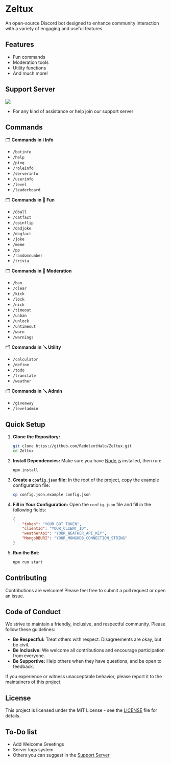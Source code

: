 # Zeltux

An open-source Discord bot designed to enhance community interaction with a variety of engaging and useful features.

## Features

-   Fun commands
-   Moderation tools
-   Utility functions
-   And much more!

## Support Server
<a href="https://discord.gg/M7zYS7vwJW"><img src="https://discord.com/api/guilds/1077990533802229760/widget.png?style=banner2"></a>

- For any kind of assistance or help join our support server

## Commands

🗂️ **Commands in ℹ️ Info**

-   `/botinfo`
-   `/help`
-   `/ping`
-   `/roleinfo`
-   `/serverinfo`
-   `/userinfo`
-   `/level`
-   `/leaderboard`

🗂️ **Commands in 🎈 Fun**

-   `/8ball`
-   `/catfact`
-   `/coinflip`
-   `/dadjoke`
-   `/dogfact`
-   `/joke`
-   `/meme`
-   `/pp`
-   `/randomnumber`
-   `/trivia`

🗂️ **Commands in 🔨 Moderation**

-   `/ban`
-   `/clear`
-   `/kick`
-   `/lock`
-   `/nick`
-   `/timeout`
-   `/unban`
-   `/unlock`
-   `/untimeout`
-   `/warn`
-   `/warnings`

🗂️ **Commands in 🪛 Utility**

-   `/calculator`
-   `/define`
-   `/todo`
-   `/translate`
-   `/weather`

🗂️ **Commands in 🪛 Admin**

-   `/giveaway`
-   `/leveladmin`

## Quick Setup

1. **Clone the Repository:**

    ```bash
    git clone https://github.com/RedolentHalo/Zeltux.git
    cd Zeltux
    ```

2. **Install Dependencies:**
   Make sure you have [Node.js](https://nodejs.org/) installed, then run:

    ```bash
    npm install
    ```

3. **Create a `config.json` file:**
   In the root of the project, copy the example configuration file:

    ```bash
    cp config.json.example config.json
    ```

4. **Fill in Your Configuration:**
   Open the `config.json` file and fill in the following fields:

    ```json
    {
        "token": "YOUR_BOT_TOKEN",
        "clientId": "YOUR_CLIENT_ID",
        "weatherApi": "YOUR_WEATHER_API_KEY",
        "MongoDBURI": "YOUR_MONGODB_CONNECTION_STRING"
    }
    ```

5. **Run the Bot:**
    ```bash
    npm run start
    ```

## Contributing

Contributions are welcome! Please feel free to submit a pull request or open an issue.

## Code of Conduct

We strive to maintain a friendly, inclusive, and respectful community. Please follow these guidelines:

-   **Be Respectful:** Treat others with respect. Disagreements are okay, but be civil.
-   **Be Inclusive:** We welcome all contributions and encourage participation from everyone.
-   **Be Supportive:** Help others when they have questions, and be open to feedback.

If you experience or witness unacceptable behavior, please report it to the maintainers of this project.

## License

This project is licensed under the MIT License - see the [LICENSE](LICENSE) file for details.


## To-Do list
- Add Welcome Greetings
- Server logs system
- Others you can suggest in the [Support Server](https://discord.gg/M7zYS7vwJW)
